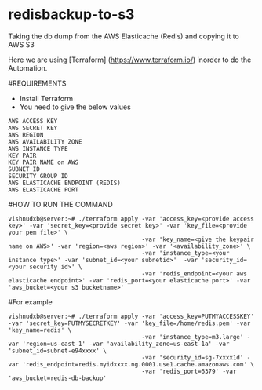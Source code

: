 # redisbackup-to-s3
Taking the db dump from the AWS Elasticache (Redis) and copying it to AWS S3

Here we are using [Terraform] (https://www.terraform.io/) inorder to do the Automation.

#REQUIREMENTS
* Install Terraform
* You need to give the below values
```
AWS ACCESS KEY
AWS SECRET KEY
AWS REGION
AWS AVAILABILITY ZONE
AWS INSTANCE TYPE
KEY PAIR
KEY PAIR NAME on AWS
SUBNET ID
SECURITY GROUP ID
AWS ELASTICACHE ENDPOINT (REDIS)
AWS ELASTICACHE PORT	 

```
#HOW TO RUN THE COMMAND

```
vishnudxb@server:~# ./terraform apply -var 'access_key=<provide access key>' -var 'secret_key=<provide secret key>' -var 'key_file=<provide your pem file>' \
                                      -var 'key_name=<give the keypair name on AWS>' -var 'region=<aws region>' -var '<availability_zone>' \
                                      -var 'instance_type=<your instance type>' -var 'subnet_id=<your subnetid>'  -var 'security_id=<your security id>' \
                                      -var 'redis_endpoint=<your aws elasticache endpoint>' -var 'redis_port=<your elasticache port>' -var 'aws_bucket=<your s3 bucketname>'

```
#For example

```
vishnudxb@server:~# ./terraform apply -var 'access_key=PUTMYACCESSKEY' -var 'secret_key=PUTMYSECRETKEY' -var 'key_file=/home/redis.pem' -var 'key_name=redis' \
                                      -var 'instance_type=m3.large' -var 'region=us-east-1' -var 'availability_zone=us-east-1a' -var 'subnet_id=subnet-e94xxxx' \
                                      -var 'security_id=sg-7xxxx1d' -var 'redis_endpoint=redis.myidxxxx.ng.0001.use1.cache.amazonaws.com' \
                                      -var 'redis_port=6379' -var 'aws_bucket=redis-db-backup'

```
